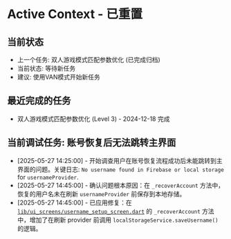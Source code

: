 # Active Context - 已重置

## 当前状态
- 上一个任务: 双人游戏模式匹配参数优化 (已完成归档)
- 当前状态: 等待新任务
- 建议: 使用VAN模式开始新任务

## 最近完成的任务
- 双人游戏模式匹配参数优化 (Level 3) - 2024-12-18 完成

## 当前调试任务: 账号恢复后无法跳转主界面
* [2025-05-27 14:25:00] - 开始调查用户在账号恢复流程成功后未能跳转到主界面的问题。关键日志: `No username found in Firebase or local storage` for `usernameProvider`.
* [2025-05-27 14:45:00] - 确认问题根本原因：在 `_recoverAccount` 方法中，恢复的用户名未在刷新 `usernameProvider` 前保存到本地存储。
* [2025-05-27 14:45:00] - 已应用修复：在 [`lib/ui_screens/username_setup_screen.dart`](lib/ui_screens/username_setup_screen.dart) 的 `_recoverAccount` 方法中，增加了在刷新 provider 前调用 `localStorageService.saveUsername()` 的逻辑。
